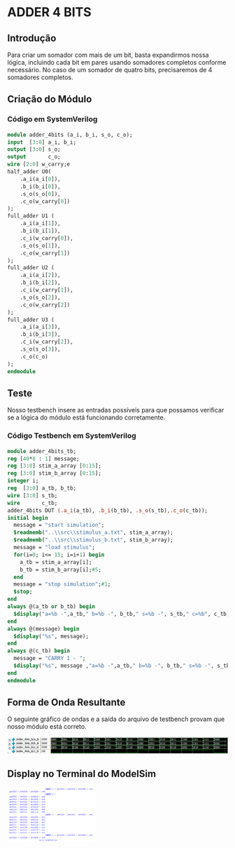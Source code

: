 # ADDER 4 BITS

## Introdução

Para criar um somador com mais de um bit, basta expandirmos nossa lógica, incluindo cada bit em pares usando somadores completos conforme necessário. No caso de um somador de quatro bits, precisaremos de 4 somadores completos.

## Criação do Módulo

### Código em SystemVerilog

```systemverilog
module adder_4bits (a_i, b_i, s_o, c_o);
input  [3:0] a_i, b_i;
output [3:0] s_o;
output 		 c_o;
wire [2:0] w_carry;e
half_adder U0(
	.a_i(a_i[0]),
	.b_i(b_i[0]),
	.s_o(s_o[0]),
	.c_o(w_carry[0])
);
full_adder U1 (
	.a_i(a_i[1]),
	.b_i(b_i[1]),
	.c_i(w_carry[0]),
	.s_o(s_o[1]),
	.c_o(w_carry[1])
);
full_adder U2 (
	.a_i(a_i[2]),
	.b_i(b_i[2]),
	.c_i(w_carry[1]),
	.s_o(s_o[2]),
	.c_o(w_carry[2])
);
full_adder U3 (
	.a_i(a_i[3]),
	.b_i(b_i[3]),
	.c_i(w_carry[2]),
	.s_o(s_o[3]),
	.c_o(c_o)
);
endmodule
```

## Teste

Nosso testbench insere as entradas possíveis para que possamos verificar se a lógica do módulo está funcionando corretamente.

### Código Testbench em SystemVerilog

```systemverilog
module adder_4bits_tb;
reg [40*8 : 1] message;
reg [3:0] stim_a_array [0:15];
reg [3:0] stim_b_array [0:15];
integer i;
reg  [3:0] a_tb, b_tb;
wire [3:0] s_tb;
wire       c_tb;
adder_4bits DUT (.a_i(a_tb), .b_i(b_tb), .s_o(s_tb),.c_o(c_tb));
initial begin
  message = "start simulation";
  $readmemb("..\\src\\stimulus_a.txt", stim_a_array);
  $readmemb("..\\src\\stimulus_b.txt", stim_b_array);
  message = "load stimulus";
  for(i=0; i<= 15; i=i+1) begin
    a_tb = stim_a_array[i];
    b_tb = stim_b_array[i];#5;
  end
  message = "stop simulation";#1;
  $stop;
end
always @(a_tb or b_tb) begin
  $display("a=%b -",a_tb," b=%b -", b_tb," s=%b -", s_tb," c=%b", c_tb);
end
always @(message) begin
  $display("%s", message);
end
always @(c_tb) begin
  message = "CARRY 1 - ";
  $display("%s", message ,"a=%b -",a_tb," b=%b -", b_tb," s=%b -", s_tb," c=%b", c_tb);
end
endmodule
```

## Forma de Onda Resultante

O seguinte gráfico de ondas e a saída do arquivo de testbench provam que nosso módulo está correto.

<img src="./imgs/onda.png" alt="Forma de onda resultante" width="800px">

## Display no Terminal do ModelSim

<img src="./imgs/terminal.png" alt="Terminal" width="200px">
